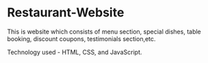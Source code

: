 # Restaurant-Website
This is website which consists of menu section, special dishes, table booking, discount coupons, testimonials section,etc.

Technology used - HTML, CSS, and JavaScript.
